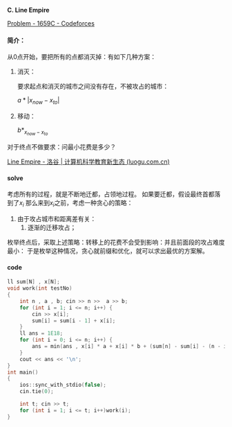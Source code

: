 **C. Line Empire**

[Problem - 1659C - Codeforces](https://codeforces.com/problemset/problem/1659/C)

#### 简介：

从0点开始，要把所有的点都消灭掉：有如下几种方案：
1. 消灭：

   要求起点和消灭的城市之间没有存在，不被攻占的城市：

   $a*|x_{now} - x_{to}|$

2. 移动：

   $b*_{x_{now} - x_{to}}$

对于终点不做要求：问最小花费是多少？

[Line Empire - 洛谷 | 计算机科学教育新生态 (luogu.com.cn)](https://www.luogu.com.cn/problem/CF1659C)

#### solve

考虑所有的过程，就是不断地迁都，占领地过程。
如果要迁都，假设最终首都落到了$x_{i}$
那么来到$x_i$之前，考虑一种贪心的策略：

1. 由于攻占城市和距离差有关：
   1. 逐渐的迁移攻占；

枚举终点后，采取上述策略：转移上的花费不会受到影响：并且前面段的攻占难度最小：
于是枚举这种情况，贪心就前缀和优化，就可以求出最优的方案解。

#### code

```cpp
ll sum[N] , x[N];
void work(int testNo)
{
	int n , a , b; cin >> n >>  a >> b;
	for (int i = 1; i <= n; i++) {
		cin >> x[i];
		sum[i] = sum[i - 1] + x[i];
	}
	ll ans = 1E18;
	for (int i = 0; i <= n; i++) {
		ans = min(ans , x[i] * a + x[i] * b + (sum[n] - sum[i] - (n - i) * x[i]) * b);
	}
	cout << ans << '\n';
}
int main()
{
	ios::sync_with_stdio(false);
	cin.tie(0);

	int t; cin >> t;
	for (int i = 1; i <= t; i++)work(i);
}
```



